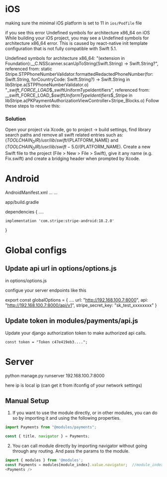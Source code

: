 

# iOS
making sure the minimal iOS platform is set to 11 in `ios/Podfile` file

if you see this error
Undefined symbols for architecture x86_64 on iOS
While building your iOS project, you may see a Undefined symbols for architecture x86_64 error. This is caused by react-native init template configuration that is not fully compatible with Swift 5.1.

Undefined symbols for architecture x86_64:
  "(extension in Foundation):__C.NSScanner.scanUpToString(Swift.String) -> Swift.String?", referenced from:
      static Stripe.STPPhoneNumberValidator.formattedRedactedPhoneNumber(for: Swift.String, forCountryCode: Swift.String?) -> Swift.String in libStripe.a(STPPhoneNumberValidator.o)
  "__swift_FORCE_LOAD_$_swiftUniformTypeIdentifiers", referenced from:
      __swift_FORCE_LOAD_$_swiftUniformTypeIdentifiers_$_Stripe in libStripe.a(PKPaymentAuthorizationViewController+Stripe_Blocks.o)
Follow these steps to resolve this:

### Solution
Open your project via Xcode, go to project -> build settings, find library search paths and remove all swift related entries such as: $(TOOLCHAIN_DIR)/usr/lib/swift/$(PLATFORM_NAME) and $(TOOLCHAIN_DIR)/usr/lib/swift-5.0/$(PLATFORM_NAME).
Create a new Swift file to the project (File > New > File > Swift), give it any name (e.g. Fix.swift) and create a bridging header when prompted by Xcode.


# Android
AndroidManifest.xml
<application>
...
<meta-data
        android:name="com.google.android.gms.wallet.api.enabled"
        android:value="true" />
...
</application>


app/build.gradle

dependencies {
    ....
    
    implementation 'com.stripe:stripe-android:18.2.0'

}


# Global configs
## Update api url in options/options.js
in options/options.js

configue your server endpoints like this

export const globalOptions = {
  ....
  url: "http://192.168.100.7:8000",
  api: "http://192.168.100.7:8000/api/v1",
  stripe_secret_key: "sk_test_xxxxxxxx"
}

## Update token in modules/payments/api.js
Update your django authorization token to make authorized api calls.
```
const token = "Token c47e419eb3....";
```

# Server

python manage.py runserver 192.168.100.7:8000

here ip is local ip (can get it from ifconfig of your network settings)

## Manual Setup

1. If you want to use the module directly, or in other modules, you can do so by importing it and using the following properties.

```javascript
import Payments from "@modules/payments";

const { title, navigator } = Payments;
```

2. You can call module directly by importing navigator without going through any routing. And pass the params to the module.

```javascript
import { modules } from '@modules';
const Payments = modules[module_index].value.navigator;  //module_index : position of the module in modules folder
<Payments />
```